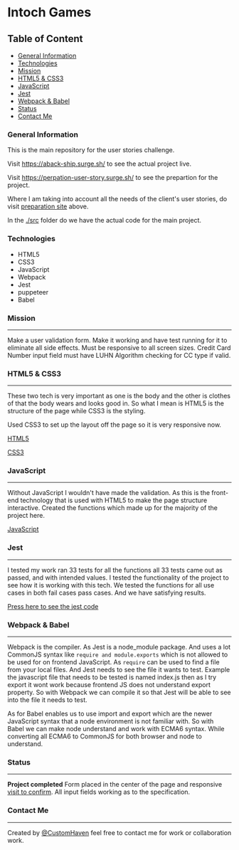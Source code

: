 # Intoch Games

## Table of Content

- [General Information](https://github.com/CustomHaven/user-story#general-information)
- [Technologies](https://github.com/CustomHaven/user-story#technologies)
- [Mission](https://github.com/CustomHaven/user-story#mission)
- [HTML5 & CSS3](https://github.com/CustomHaven/user-story#HTML5%20CSS3)
- [JavaScript](https://github.com/CustomHaven/user-story#JavaScript)
- [Jest](https://github.com/CustomHaven/user-story#Jest)
- [Webpack & Babel](https://github.com/CustomHaven/user-story#webpack%20Babel)
- [Status](https://github.com/CustomHaven/user-story#Status)
- [Contact Me](https://github.com/CustomHaven/user-story#Contact-me)

### General Information

This is the main repository for the user stories challenge.

Visit https://aback-ship.surge.sh/ to see the actual project live.

Visit https://perpation-user-story.surge.sh/ to see the prepartion for the project.

Where I am taking into account all the needs of the client's user stories, do visit [preparation site](https://perpation-user-story.surge.sh/) above.



In the [./src](https://github.com/CustomHaven/user-story/tree/master/src) folder do we have the actual code for the main project. 


### Technologies

- HTML5
- CSS3
- JavaScript
- Webpack
- Jest
- puppeteer
- Babel

### Mission
---

Make a user validation form. Make it working and have test running for it to eliminate all side effects. Must be responsive to all screen sizes. Credit Card Number input field must have LUHN Algorithm checking for CC type if valid.

### HTML5 & CSS3
---

These two tech is very important as one is the body and the other is clothes of that the body wears and looks good in. So what I mean is HTML5 is the structure of the page while CSS3 is the styling.

Used CSS3 to set up the layout off the page so it is very responsive now.

[HTML5](https://github.com/CustomHaven/user-story/blob/master/src/index.html)

[CSS3](https://github.com/CustomHaven/user-story/blob/master/src/main.css)


### JavaScript
---

Without JavaScript I wouldn't have made the validation. As this is the front-end technology that is used with HTML5 to make the page structure interactive. Created the functions which made up for the majority of the project here.

[JavaScript](https://github.com/CustomHaven/user-story/blob/master/src/index.js)

### Jest
---

I tested my work ran 33 tests for all the functions all 33 tests came out as passed, and with intended values. I tested the functionality of the project to see how it is working with this tech. We tested the functions for all use cases in both fail cases pass cases. And we have satisfying results.

[Press here to see the jest code](https://github.com/CustomHaven/user-story/blob/master/src/index.test.js)

### Webpack & Babel
---

Webpack is the compiler. As Jest is a node_module package. And uses a lot CommonJS syntax like ``require and module.exports`` which is not allowed to be used for on frontend JavaScript. As ``require`` can be used to find a file from your local files. And Jest needs to see the file it wants to test. Example the javascript file that needs to be tested is named index.js then as I try export it wont work because frontend JS does not understand export property. So with Webpack we can compile it so that Jest will be able to see into the file it needs to test.

As for Babel enables us to use import and export which are the newer JavaScript syntax that a node environment is not familiar with. So with Babel we can make node understand and work with ECMA6 syntax. While converting all ECMA6 to CommonJS for both browser and node to understand.


### Status
---

**Project completed** Form placed in the center of the page and responsive [visit to confirm](https://aback-ship.surge.sh/). All input fields working as to the specification.


### Contact Me
---
Created by [@CustomHaven](https://github.com/CustomHaven) feel free to contact me for work or collaboration work.


